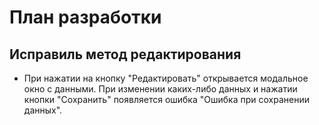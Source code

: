 # План разработки

## Исправиль метод редактирования
  - При нажатии на кнопку "Редактировать" открывается модальное окно с данными. При изменении каких-либо данных и нажатии кнопки "Сохранить" появляется ошибка "Ошибка при сохранении данных".
